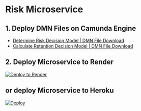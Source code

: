 # Risk Microservice

## 1. Deploy DMN Files on Camunda Engine
- [Determine Risk Decision Model | DMN File Download](https://cdn.jsdelivr.net/gh/DigiPR/digient-risk@master/modelling/PBL%20Case%206%20-%20Determine-risk.dmn)
- [Calculate Retention Decision Model | DMN File Download](https://cdn.jsdelivr.net/gh/DigiPR/digient-risk@master/modelling/PBL%20Case%206%20-%20Calculate-retention.dmn)

## 2. Deploy Microservice to Render
[![Deploy to Render](https://render.com/images/deploy-to-render-button.svg)](https://render.com/deploy?repo=https://github.com/DigiPR/digient-risk)

## or deploy Microservice to Heroku
[![Deploy](https://www.herokucdn.com/deploy/button.svg)](https://heroku.com/deploy?template=https://github.com/DigiPR/digient-risk)
